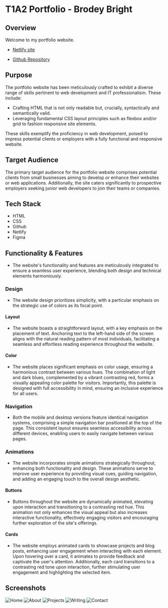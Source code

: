 # T1A2 Portfolio - Brodey Bright

## Overview

Welcome to my portfolio website.

- [Netlify site](https://brodeysportfolio.netlify.app)

- [Github Repository](https://github.com/bbrodo/Portfolio-Website)

## Purpose

The portfolio website has been meticulously crafted to exhibit a diverse range of skills pertinent to web development and IT professionalism. These include:

- Crafting HTML that is not only readable but, crucially, syntactically and semantically valid.
- Leveraging fundamental CSS layout principles such as flexbox and/or grid to fashion responsive site elements.

These skills exemplify the proficiency in web development, poised to impress potential clients or employers with a fully functional and responsive website.

## Target Audience

The primary target audience for the portfolio website comprises potential clients from small businesses aiming to develop or enhance their websites or web applications. Additionally, the site caters significantly to prospective employers seeking junior web developers to join their teams or companies.

## Tech Stack
- HTML
- CSS
- Github
- Netlify
- Figma

## Functionality & Features

- The website's functionality and features are meticulously integrated to ensure a seamless user experience, blending both design and technical elements harmoniously.

### Design

- The website design prioritizes simplicity, with a particular emphasis on the strategic use of colors as its focal point.

#### Layout

- The website boasts a straightforward layout, with a key emphasis on the placement of text. Anchoring text to the left-hand side of the screen aligns with the natural reading pattern of most individuals, facilitating a seamless and effortless reading experience throughout the website.

#### Color

- The website places significant emphasis on color usage, ensuring a harmonious contrast between various hues. The combination of light and dark blues, complemented by a vibrant contrasting red, forms a visually appealing color palette for visitors. Importantly, this palette is designed with full accessibility in mind, ensuring an inclusive experience for all users.

### Navigation

- Both the mobile and desktop versions feature identical navigation systems, comprising a simple navigation bar positioned at the top of the page. This consistent layout ensures seamless accessibility across different devices, enabling users to easily navigate between various pages.

### Animations

- The website incorporates simple animations strategically throughout, enhancing both functionality and design. These animations serve to improve user experience by providing visual cues, guiding navigation, and adding an engaging touch to the overall design aesthetic.

#### Buttons

- Buttons throughout the website are dynamically animated, elevating upon interaction and transitioning to a contrasting red hue. This animation not only enhances the visual appeal but also increases interactive functionality, effectively engaging visitors and encouraging further exploration of the site's offerings.

#### Cards

- The website employs animated cards to showcase projects and blog posts, enhancing user engagement when interacting with each element. Upon hovering over a card, it animates to provide feedback and captivate the user's attention. Additionally, each card transitions to a contrasting red tone upon interaction, further stimulating user engagement and highlighting the selected item.

## Screenshots

![Home](/docs/Screenshots/home.png)
![About](/docs/Screenshots/about.png)
![Projects](/docs/Screenshots/projects.png)
![Writing](/docs/Screenshots/blogs.png)
![Contact](/docs/Screenshots/contact.png)



